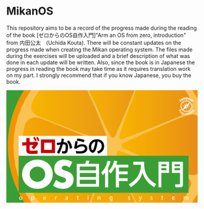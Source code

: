 # MikanOS

This repository aims to be a record of the progress made during the reading of the book [ゼロからのOS自作入門]"Arm an OS from zero, introduction" from 内田公太　(Uchida Kouta). There will be constant updates on the progress made when creating the Mikan operating system. The files made during the exercises will be uploaded and a brief description of what was done in each update will be written. Also, since the book is in Japanese the progress in reading the book may take time as it requires translation work on my part. I strongly recommend that if you know Japanese, you buy the book.

![](https://github.com/J-Pablo4/MikanOS/blob/master/mikanos_top.png?raw=true)
